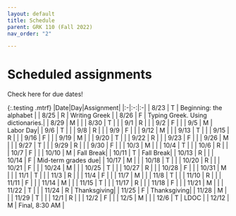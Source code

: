 ```yaml
---
layout: default
title: Schedule
parent: GRK 110 (Fall 2022)
nav_order: "2"

---
```

# Scheduled assignments

Check here for due dates!

{:.testing .mtrf}
|Date|Day|Assignment|
|:-|:-:|:-|
| 8/23 | T | Beginning: the alphabet |
| 8/25 | R | Writing Greek |
| 8/26 | F | Typing Greek. Using dictionaries.|
| 8/29 | M | |
| 8/30 | T | |
| 9/1 | R | |
| 9/2 | F | |
| 9/5 | M | Labor Day|
| 9/6 | T | |
| 9/8 | R | |
| 9/9 | F | |
| 9/12 | M | |
| 9/13 | T | |
| 9/15 | R | |
| 9/16 | F | |
| 9/19 | M | |
| 9/20 | T | |
| 9/22 | R | |
| 9/23 | F | |
| 9/26 | M | |
| 9/27 | T | |
| 9/29 | R | |
| 9/30 | F | |
| 10/3 | M | |
| 10/4 | T | |
| 10/6 | R | |
| 10/7 | F | |
| 10/10 | M | Fall Break|
| 10/11 | T | Fall Break|
| 10/13 | R | |
| 10/14 | F | Mid-term grades due|
| 10/17 | M | |
| 10/18 | T | |
| 10/20 | R | |
| 10/21 | F | |
| 10/24 | M | |
| 10/25 | T | |
| 10/27 | R | |
| 10/28 | F | |
| 10/31 | M | |
| 11/1 | T | |
| 11/3 | R | |
| 11/4 | F | |
| 11/7 | M | |
| 11/8 | T | |
| 11/10 | R | |
| 11/11 | F | |
| 11/14 | M | |
| 11/15 | T | |
| 11/17 | R | |
| 11/18 | F | |
| 11/21 | M | |
| 11/22 | T | |
| 11/24 | R | Thanksgiving|
| 11/25 | F | Thanksgiving|
| 11/28 | M | |
| 11/29 | T | |
| 12/1 | R | |
| 12/2 | F | |
| 12/5 | M | |
| 12/6 | T | LDOC |
| 12/12 | M | Final, 8:30 AM |